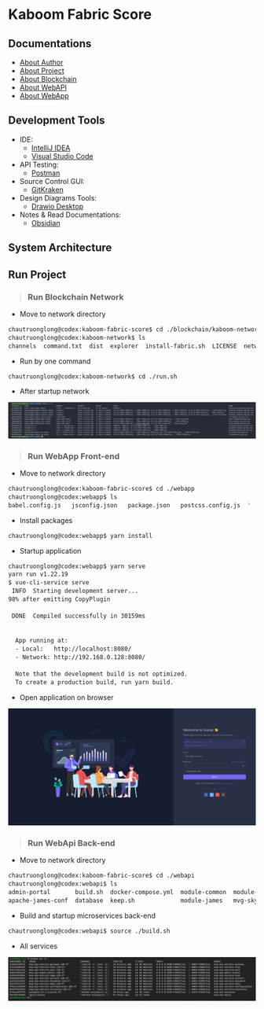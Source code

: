 # Kaboom Fabric Score

## Documentations

- [About Author](documentations/kaboom-fabric-score/author.md)
- [About Project](documentations/kaboom-fabric-score/project-information.md)
- [About Blockchain](documentations/kaboom-fabric-score/blockchain-kaboom-fabric-score.md)
- [About WebAPI](documentations/kaboom-fabric-score/webapi-kaboom-fabric-score.md)
- [About WebApp](documentations/kaboom-fabric-score/webapp-kaboom-fabric-sorce.md)

## Development Tools

- IDE:
  - [IntelliJ IDEA](https://www.jetbrains.com/idea/download/#section=linux)
  - [Visual Studio Code](https://code.visualstudio.com/download)
- API Testing:
  - [Postman](https://www.postman.com/downloads/)
- Source Control GUI:
  - [GitKraken](https://www.gitkraken.com/)
- Design Diagrams Tools:
  - [Drawio Desktop](https://github.com/jgraph/drawio-desktop)
- Notes & Read Documentations:
  - [Obsidian](https://obsidian.md/download)

## System Architecture

## Run Project

> ### Run Blockchain Network

- Move to network directory

```bash
chautruonglong@codex:kaboom-fabric-score$ cd ./blockchain/kaboom-network
chautruonglong@codex:kaboom-network$ ls
channels  command.txt  dist  explorer  install-fabric.sh  LICENSE  network.png  network.sh  organizations  run.sh  scripts
```

- Run by one command

```bash
chautruonglong@codex:kaboom-network$ cd ./run.sh
```

- After startup network

![Network](./documentations/images/network.png)

> ### Run WebApp Front-end

- Move to network directory

```bash
chautruonglong@codex:kaboom-fabric-score$ cd ./webapp
chautruonglong@codex:webapp$ ls
babel.config.js   jsconfig.json   package.json   postcss.config.js  ' .prettierignore'   public   src   themeConfig.js   vue.config.js   yarn.lock
```

- Install packages

```bash
chautruonglong@codex:webapp$ yarn install
```

- Startup application

```bash
chautruonglong@codex:webapp$ yarn serve
yarn run v1.22.19
$ vue-cli-service serve
 INFO  Starting development server...
98% after emitting CopyPlugin

 DONE  Compiled successfully in 30159ms                                                                                                                                                                                                           10:04:42 PM


  App running at:
  - Local:   http://localhost:8080/ 
  - Network: http://192.168.0.128:8080/

  Note that the development build is not optimized.
  To create a production build, run yarn build.
```

- Open application on browser

![WebApp](./documentations/images/webapp.png)

> ### Run WebApi Back-end

- Move to network directory

```bash
chautruonglong@codex:kaboom-fabric-score$ cd ./webapi
chautruonglong@codex:webapi$ ls
admin-portal       build.sh  docker-compose.yml  module-common  module-repository    mvnw        nginx-ssl.conf  README.md        service-blockchain      service-chat           service-discovery  service-gateway  service-mail  settings.xml  systemd
apache-james-conf  database  keep.sh             module-james   mvg-sky-backend.iml  nginx.conf  pom.xml         service-account  service-blockchain.iml  service-configuration  service-document   service-imap     service-smtp  ssl-gen.sh    target
```

- Build and startup microservices back-end

```bash
chautruonglong@codex:webapi$ source ./build.sh
```

- All services

![WebApp](./documentations/images/webapi.png)
